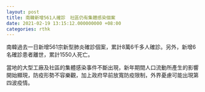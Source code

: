 ```yaml
---
layout: post
title: 南韓新增561人確診　社區仍有集體感染個案
date: 2021-02-19 13:15:12.000000000 +08:00
categories: rthk
---
```


南韓過去一日新增561宗新型肺炎確診個案，累計8萬6千多人確診。另外，新增6名確診患者離世，累計1550人死亡。

當地的大型工廠及社區的集體感染事件不斷出現，新年期間人口流動所產生的影響開始顯現，防疫形勢不容樂觀，加上政府早前放寬防疫限制，外界憂慮可能出現第四波疫情。
